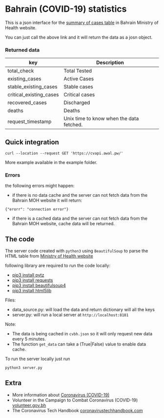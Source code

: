 # Bahrain (COVID-19) statistics

This is a json interface for the [summary of cases table](https://www.moh.gov.bh/COVID19) in Bahrain Ministry of Health website.


You can just call the above link and it will return the data as a josn object.

### Returned data
| key | Description |
| ------ | ------ |
| total_check | Total Tested |
| existing_cases | Active Cases |
| stable_existing_cases | Stable cases  |
| critical_existing_cases |Critical cases |
| recovered_cases | Discharged |
| deaths | Deaths |
|request_timestamp | Unix time to know when the data fetched.|


## Quick integration
```
curl --location --request GET 'https://cvapi.awal.pw/'
```
More example available in the example folder.

### Errors
the following errors might happen:
- if there is no data cache and the server can not fetch data from the Bahrain MOH website it will return:
```
{"erorr": "connection error"}
```
- if there is a cached data and the server can not fetch data from the Bahrain MOH website, cache data will be returned.

## The code
The server code created with `python3` using `BeautifulSoup` to parse the HTML table from [Ministry of Health website](https://www.moh.gov.bh/COVID19)

following library are required to run the code locally:
- [pip3 install pytz](https://pypi.org/project/pytz/)
- [pip3 install requests](https://pypi.org/project/requests/)
- [pip3 install beautifulsoup4](https://pypi.org/project/beautifulsoup4/)
- [pip3 install html5lib](https://pypi.org/project/html5lib/)

Files:
- data_source.py: will load the data and return dictionary will all the keys
- server.py: will run a local server at `http://localhost:8181` 

Note:
- The data is being cached in `cvbh.json` so it will only request new data every 5 minutes.
- The function `get_data` can take a (True|False) value to enable data cache.

To run the server locally just run 
```bash
python3 server.py
```

## Extra

- More information about [Coronavirus (COVID-19)](https://www.flattenthecurve.com/)
- Volunteer in the Campaign to Combat Coronavirus (COVID-19) [volunteer.gov.bh](http://volunteer.gov.bh)
- The Coronavirus Tech Handbook [coronavirustechhandbook.com](https://coronavirustechhandbook.com/home)

